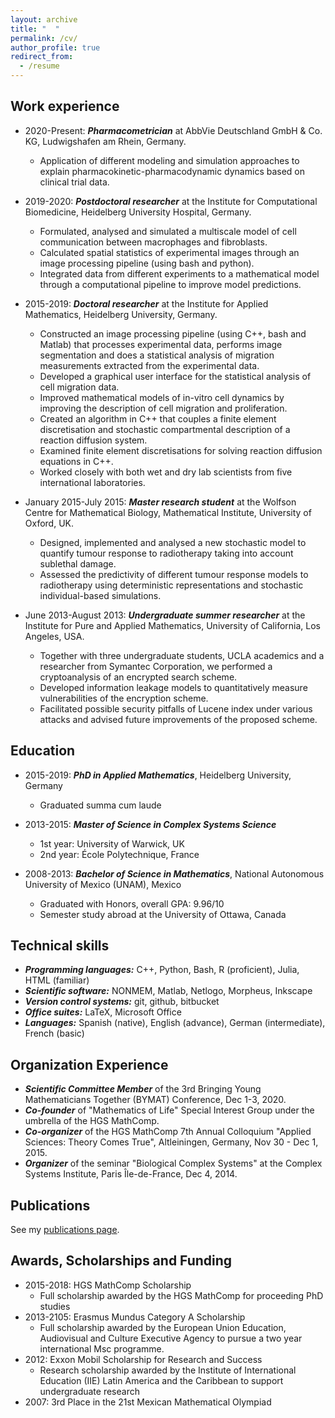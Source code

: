```yaml
---
layout: archive
title: "  "
permalink: /cv/
author_profile: true
redirect_from:
  - /resume
---
```


## Work experience

* 2020-Present: ***Pharmacometrician*** at AbbVie Deutschland GmbH & Co. KG, Ludwigshafen am Rhein, Germany.
	* Application of different modeling and simulation approaches to explain pharmacokinetic-pharmacodynamic dynamics based on clinical trial data.

* 2019-2020: ***Postdoctoral researcher*** at the Institute for Computational Biomedicine, Heidelberg University Hospital, Germany.
	* Formulated, analysed and simulated a multiscale model of cell communication between macrophages and fibroblasts. 
	* Calculated spatial statistics of experimental images through an image processing pipeline (using bash and python). 
	* Integrated data from different experiments to a mathematical model through a computational pipeline to improve model predictions.

* 2015-2019: ***Doctoral researcher*** at the Institute for Applied Mathematics, Heidelberg University, Germany.
	* Constructed an image processing pipeline (using C++, bash and Matlab) that processes experimental data, performs image segmentation and does a statistical analysis of migration measurements extracted from the experimental data.
	* Developed a graphical user interface for the statistical analysis of cell migration data.
	* Improved mathematical models of in-vitro cell dynamics by improving the description of cell migration and proliferation. 
	* Created an algorithm  in C++ that couples a finite element discretisation and stochastic compartmental description of a reaction diffusion system.
	* Examined finite element discretisations for solving reaction diffusion equations in C++.
	* Worked closely with both wet and dry lab scientists from five international laboratories. 

* January 2015-July 2015: ***Master research student*** at the Wolfson Centre for Mathematical Biology, Mathematical Institute, University of Oxford, UK.
	* Designed, implemented and analysed a new stochastic model to quantify tumour response to radiotherapy taking into account sublethal damage.
	* Assessed the predictivity of different tumour response models to radiotherapy using deterministic representations and stochastic individual-based simulations. 

* June 2013-August 2013: ***Undergraduate summer researcher*** at the Institute for Pure and Applied Mathematics, University of California, Los Angeles, USA.
	* Together with three undergraduate students, UCLA academics and a researcher from Symantec Corporation, we performed a cryptoanalysis of an encrypted search scheme.
	* Developed information leakage models to quantitatively measure vulnerabilities of the encryption scheme.
	* Facilitated possible security pitfalls of Lucene index under various attacks and advised future improvements of the proposed scheme. 

## Education

* 2015-2019: ***PhD in Applied Mathematics***, Heidelberg University, Germany 
	* Graduated summa cum laude

* 2013-2015: ***Master of Science in Complex Systems Science***
	* 1st year: University of Warwick, UK
	* 2nd year: École Polytechnique, France

* 2008-2013: ***Bachelor of Science in Mathematics***, National Autonomous University of Mexico (UNAM), Mexico
	* Graduated with Honors, overall GPA: 9.96/10
	* Semester study abroad at the University of Ottawa, Canada

## Technical skills

* ***Programming languages:*** C++, Python, Bash, R (proficient), Julia, HTML (familiar)
* ***Scientific software:*** NONMEM, Matlab, Netlogo, Morpheus, Inkscape
* ***Version control systems:***  git, github, bitbucket	
* ***Office suites:*** LaTeX, Microsoft Office
* ***Languages:*** Spanish (native), English (advance), German (intermediate), French (basic)

## Organization Experience

* ***Scientific Committee Member*** of the 3rd Bringing Young Mathematicians Together (BYMAT) Conference, Dec 1-3, 2020.
* ***Co-founder*** of "Mathematics of Life" Special Interest Group under the umbrella of the HGS MathComp. 
* ***Co-organizer*** of the HGS MathComp 7th Annual Colloquium "Applied Sciences: Theory Comes True", Altleiningen, Germany,  Nov 30 - Dec 1, 2015.
* ***Organizer*** of the seminar "Biological Complex Systems" at the Complex Systems Institute, Paris Île-de-France, Dec 4, 2014.

## Publications

See my [publications page](https://victoriapb.github.io//publications/). 

## Awards, Scholarships and Funding

* 2015-2018: HGS MathComp Scholarship
	* Full scholarship awarded by the HGS MathComp for proceeding PhD studies
* 2013-2105: Erasmus Mundus Category A Scholarship 
	* Full scholarship awarded by the  European Union Education, Audiovisual and Culture Executive Agency to pursue a two year international Msc programme.
* 2012: Exxon Mobil Scholarship for Research and Success
	* Research scholarship awarded by the Institute of International Education (IIE) Latin America and the Caribbean to support undergraduate research
* 2007: 3rd Place in the 21st Mexican Mathematical Olympiad


